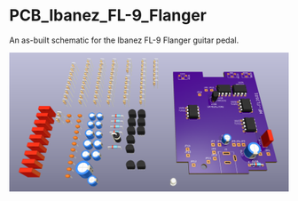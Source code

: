 # PCB_Ibanez_FL-9_Flanger
 An as-built schematic for the Ibanez FL-9 Flanger guitar pedal.

![PCB layout in-progress](https://github.com/CedarGroveStudios/PCB_Ibanez_FL-9_Flanger/blob/main/docs/FL9_PCB_layout_in-progress.png)


